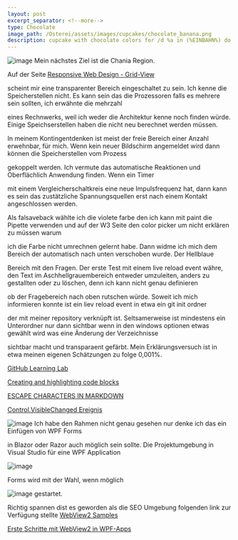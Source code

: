```yaml
---
layout: post
excerpt_separator: <!--more-->
type: Chocolate
image_path: /Osterei/assets/images/cupcakes/chocolate_banana.png
description: cupcake with chocolate colors for /d %a in (%EINBAHN%) do dir /b %a
---
```


![image](https://user-images.githubusercontent.com/75255909/224092180-3d67833e-0313-4427-9a3c-b8419622c4ce.png)
Mein nächstes Ziel ist die Chania Region.

Auf der Seite
[Responsive Web Design - Grid-View](https://www.w3schools.com/css/css_rwd_grid.asp)

scheint mir eine transparenter Bereich eingeschaltet zu sein. Ich kenne die Speicherstellen nicht.
Es kann sein das die Prozessoren falls es mehrere sein sollten, ich erwähnte die mehrzahl

eines Rechnwerks, weil ich weder die Architektur kenne noch finden würde.
Einige Speichserstellen haben die nicht neu berechnet werden müssen.

In meinem Kontingentdenken ist meist der freie Bereich einer Anzahl erwehnbar, für mich.
Wenn kein neuer Bildschirm angemeldet wird dann können die Speicherstellen vom Prozess

gekoppelt werden.
Ich vermute das automatische Reaktionen und Oberflächlich Anwendung finden. Wenn ein Timer

mit einem Vergleicherschaltkreis eine neue Impulsfrequenz hat, dann kann es sein das
zustätzliche Spannungsquellen erst nach einem Kontakt angeschlossen werden.

Als falsaveback wählte ich die violete farbe den ich kann mit paint die Pipette
verwenden und auf der W3 Seite den color picker um nicht erklären zu müssen warum

ich die Farbe nicht umrechnen gelernt habe.
Dann widme ich mich dem Bereich der automatisch nach unten verschoben wurde. Der Hellblaue

Bereich mit den Fragen. Der erste Test mit einem live reload event währe, den Text im Aschhellgrauembereich
entweder umzuleiten, anders zu gestallten oder zu löschen, denn ich kann nicht genau definieren

ob der Fragebereich nach oben rutschen würde.
Soweit ich mich informieren konnte ist ein liev reload event in etwa ein git init ordner

der mit meiner repository verknüpft ist. Seltsamerweise ist mindestens ein Unterordner nur dann
sichtbar wenn in den windows optionen etwas gewählt wird was eine Änderung der Verzeichnisse

sichtbar macht und transparaent gefärbt. Mein Erklärungsversuch ist in etwa meinen eigenen Schätzungen
zu folge 0,001%.

[GitHub Learning Lab](https://github.com/apps/github-learning-lab)

[Creating and highlighting code blocks](https://docs.github.com/en/get-started/writing-on-github/working-with-advanced-formatting/creating-and-highlighting-code-blocks)

[ESCAPE CHARACTERS IN MARKDOWN](https://whatismarkdown.com/how-to-escape-markdown-characters/#:~:text=Markdown%20is%20not%20a%20new%20language%3B%20it%20is,common%20way%20is%20to%20use%20the%20backslash%20character.)

[Control.VisibleChanged Ereignis](https://learn.microsoft.com/de-de/dotnet/api/system.windows.forms.control.visiblechanged?view=windowsdesktop-7.0)

![image](https://user-images.githubusercontent.com/75255909/206918163-f8577fb9-5257-4c45-8262-bfcb81d6801d.png)
Ich habe den Rahmen nicht genau gesehen nur denke ich das ein Einfügen von WPF Forms

in Blazor oder Razor auch möglich sein sollte.
Die Projektumgebung in Visual Studio für eine WPF Application

![image](https://user-images.githubusercontent.com/75255909/206918880-3b661df3-8b2c-436c-9fb0-8c72a2dd8fd2.png)

Forms 
wird mit der Wahl, wenn möglich

![image](https://user-images.githubusercontent.com/75255909/206918442-39c83f62-091f-4abd-a7fb-08bc70d78989.png)
gestartet.

Richtig spannen dist es geworden als die SEO Umgebung folgenden link zur Verfügung stellte
[WebView2 Samples](https://github.com/MicrosoftEdge/WebView2Samples)

[Erste Schritte mit WebView2 in WPF-Apps](https://learn.microsoft.com/de-de/microsoft-edge/webview2/get-started/wpf)

